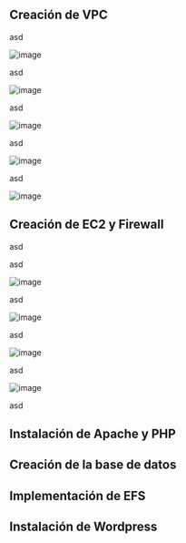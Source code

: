 ## Creación de VPC
asd

![image](https://github.com/user-attachments/assets/98199e9b-89bc-4393-8c51-62b3a33e8249)

asd

![image](https://github.com/user-attachments/assets/c61bc710-b12f-4bb5-958e-ecb8d33aceb1)

asd

![image](https://github.com/user-attachments/assets/9a7e380e-1716-4bd5-9228-bc0c4ce8aba2)

asd

![image](https://github.com/user-attachments/assets/8750de95-0d45-4c03-b4b9-afb36ee6c856)

asd

![image](https://github.com/user-attachments/assets/a3edd080-7842-48ef-843c-c7deaf818ca4)

## Creación de EC2 y Firewall
asd


asd

![image](https://github.com/user-attachments/assets/0e13c838-eefb-4d3a-aa10-c6d374c0431e)

asd

![image](https://github.com/user-attachments/assets/d22e1f2e-7910-408a-ab59-66ce32794a54)

asd

![image](https://github.com/user-attachments/assets/00c9023d-512f-4309-bfce-372c226f5d42)

asd

![image](https://github.com/user-attachments/assets/6c1985ae-4186-42eb-81c0-e2b7b0f751fd)

asd


## Instalación de Apache y PHP

## Creación de la base de datos

## Implementación de EFS

## Instalación de Wordpress
